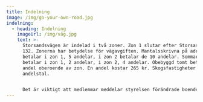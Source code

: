 ```yaml
---
title: Indelning
image: /img/go-your-own-road.jpg
indelning:
  - heading: Indelning
    imageUrl: /img/väg.jpg
    text: >-
      Storsandsvägen är indelad i två zoner. Zon 1 slutar efter Storsandsvägen
      132. Zonerna har betydelse för vägavgiften. Mantalsskrivna på adressen,
      betalar i zon 1, 5 andelar, i zon 2 betalar de 10 andelar. Sommarboende
      betalar i zon 1, 2 andelar, i zon 2, 4 andelar. Obebyggd tomt betalar 1
      andel oberoende av zon. En andel kostar 265 kr. Skogsfastigheter har andra
      andelstal.


      Det är viktigt att medlemmar meddelar styrelsen förändrade boendeförhållanden så att vägavgiften blir korrekt. Därefter genomförs en förrättning av Lantmäteriet. Förrättningen kostar 1 500 kr för medlem. Kostnaden för samfälligheten är 3 800 kr för den första fastigheten och därefter 500 kr för fastigheter som anmäls vid samma tillfälle. Det betyder att samfälligheten helst vill genomföra en förrättning med minst fyra fastigheter.
---
```

